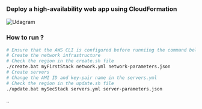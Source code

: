 ### Deploy a high-availability web app using CloudFormation


![Udagram](https://user-images.githubusercontent.com/57008633/166841484-ce2dd015-2bda-46b0-bc1d-cbc9c271746d.png)

### How to run ?

```bash
# Ensure that the AWS CLI is configured before runniing the command below
# Create the network infrastructure
# Check the region in the create.sh file
./create.bat myFirstStack network.yml network-parameters.json
# Create servers
# Change the AMI ID and key-pair name in the servers.yml
# Check the region in the update.sh file
./update.bat mySecStack servers.yml server-parameters.json
```

..
